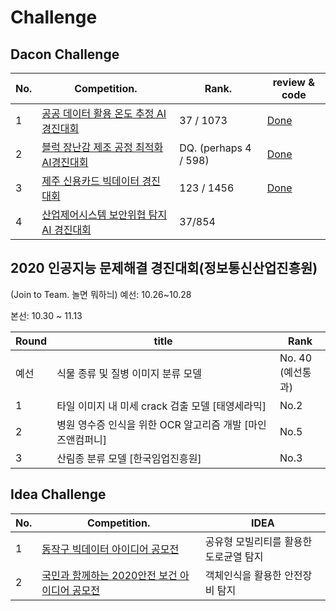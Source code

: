 # Challenge

## Dacon Challenge

| No.  | Competition.                                                 | Rank.                 | review & code                                                |
| ---- | ------------------------------------------------------------ | --------------------- | ------------------------------------------------------------ |
| 1    | [공공 데이터 활용 온도 추정 AI 경진대회](https://dacon.io/competitions/official/235584/overview/) | 37 / 1073             | [Done](https://github.com/roche-MH/Competition/tree/master/Dacon/AI%ED%94%84%EB%A0%8C%EC%A6%88%20%EC%8B%9C%EC%A6%8C1%EC%98%A8%EB%8F%84%20%EC%B6%94%EC%A0%95) |
| 2    | [블럭 장난감 제조 공정 최적화 AI경진대회](https://dacon.io/competitions/official/235612/overview/) | DQ. (perhaps 4 / 598) | [Done](https://github.com/roche-MH/Competition/tree/master/Dacon/LG%20%EB%B8%94%EB%9F%AD%20%EC%9E%A5%EB%82%9C%EA%B0%90%20%EA%B3%B5%EC%A0%95%EC%98%88%EC%B8%A1) |
| 3    | [제주 신용카드 빅데이터 경진대회](https://dacon.io/competitions/official/235615/overview/) | 123 / 1456            | [Done](https://github.com/roche-MH/Competition/tree/master/Dacon/jeju_card) |
| 4    | [산업제어시스템 보안위협 탐지 AI 경진대회](https://dacon.io/competitions/official/235624/leaderboard/) | 37/854                |                                                       |

## 2020 인공지능 문제해결 경진대회(정보통신산업진흥원) 

(Join to Team. 놀면 뭐하늬)
예선: 10.26~10.28

본선: 10.30 ~ 11.13

| Round | title                              | Rank                    |
| ----- | ---------------------------------- | ----------------------- |
| 예선  | 식물 종류 및 질병 이미지 분류 모델 | No. 40<br /> (예선통과) |
| 1  | 타일 이미지 내 미세 crack 검출 모델 [태영세라믹] | No.2 |
| 2  | 병원 영수증 인식을 위한 OCR 알고리즘 개발 [마인즈앤컴퍼니] | No.5 |
| 3  | 산림종 분류 모델 [한국임업진흥원]| No.3 |



## Idea Challenge

| No.  | Competition.                                      | IDEA                                   |
| ---- | ------------------------------------------------- | -------------------------------------- |
| 1    | [동작구 빅데이터 아이디어 공모전]()               | 공유형 모빌리티를 활용한 도로균열 탐지 |
| 2    | [국민과 함께하는 2020안전 보건 아이디어 공모전]() | 객체인식을 활용한 안전장비 탐지        |



